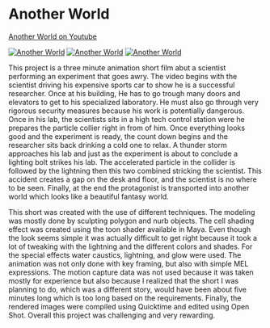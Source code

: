 # Another World

[Another World on Youtube](https://www.youtube.com/watch?v=xsC_BPJDkRc)   

[![Another World](https://img.youtube.com/vi/xsC_BPJDkRc/1.jpg)](https://www.youtube.com/watch?v=xsC_BPJDkRc) [![Another World](https://img.youtube.com/vi/xsC_BPJDkRc/2.jpg)](https://www.youtube.com/watch?v=xsC_BPJDkRc) [![Another World](https://img.youtube.com/vi/xsC_BPJDkRc/3.jpg)](https://www.youtube.com/watch?v=xsC_BPJDkRc)  

This project is a three minute animation short film abut a scientist performing an experiment that goes awry. The video begins with the scientist driving his expensive sports car to show he is a successful researcher. Once at his building, He has to go trough many doors and elevators to get to his specialized laboratory. He must also go through very rigorous security measures because his work is potentially dangerous. Once in his lab, the scientists sits in a high tech control station were he prepares the particle collier right in from of him. Once everything looks good and the experiment is ready, the count down begins and the researcher sits back drinking a cold one to relax. A thunder storm approaches his lab and just as the experiment is about to conclude a lighting bolt strikes his lab. The accelerated particle in the collider is followed by the lightning then this two combined stricking the scientist. This accident creates a gap on the desk and floor, and the scientist is no where to be seen. Finally, at the end the protagonist is transported into another world which looks like a beautiful fantasy world.   

This short was created with the use of different techniques. The modeling was mostly done by sculpting polygon and nurb objects. The cell shading effect was created using the toon shader available in Maya. Even though the look seems simple it was actually difficult to get right because it took a lot of tweaking with the lightning and the different colors and shades. For the special effects water caustics, lightning, and glow were used. The animation was not only done with key framing, but also with simple MEL expressions. The motion capture data was not used because it was taken mostly for experience but also because I realized that the short I was planning to do, which was a different story, would have been about five minutes long which is too long based on the requirements. Finally, the rendered images were compiled using Quicktime and edited using Open Shot. Overall this project was challenging and very rewarding.
